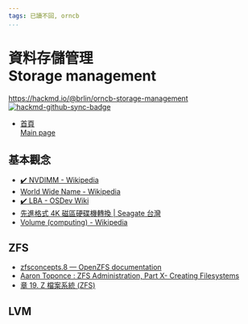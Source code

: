 ```yaml
---
tags: 已讀不回, orncb
...
```


# 資料存儲管理<br>Storage management

<https://hackmd.io/@brlin/orncb-storage-management><br>[![hackmd-github-sync-badge](https://hackmd.io/vl_mKOUvSK6GzYHGHgn6Ww/badge)](https://hackmd.io/vl_mKOUvSK6GzYHGHgn6Ww)

* [首頁<br>Main page](/vl_mKOUvSK6GzYHGHgn6Ww)

## 基本觀念
* [:heavy_check_mark: NVDIMM - Wikipedia](https://en.wikipedia.org/wiki/NVDIMM)
* [World Wide Name - Wikipedia](/aR0EVu_kRLSSY7sx_DEWmg)
* [:heavy_check_mark: LBA - OSDev Wiki](https://wiki.osdev.org/LBA)
* [先進格式 4K 磁區硬碟機轉換 | Seagate 台灣](https://www.seagate.com/tw/zh/tech-insights/advanced-format-4k-sector-hard-drives-master-ti/)
* [Volume (computing) - Wikipedia](https://en.wikipedia.org/wiki/Volume_(computing))

## ZFS
* [zfsconcepts.8 — OpenZFS documentation](/YaltUUoJS5KUgSS5b0gOKg)
* [Aaron Toponce : ZFS Administration, Part X- Creating Filesystems](https://pthree.org/2012/12/17/zfs-administration-part-x-creating-filesystems/)
* [章 19. Z 檔案系統 (ZFS)](https://www.freebsd.org/doc/zh_TW/books/handbook/zfs.html)

## LVM
